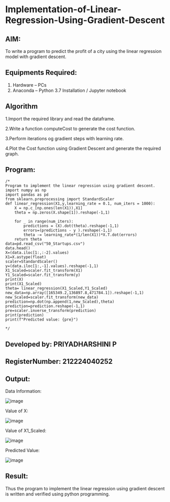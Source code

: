 # Implementation-of-Linear-Regression-Using-Gradient-Descent

## AIM:
To write a program to predict the profit of a city using the linear regression model with gradient descent.

## Equipments Required:
1. Hardware – PCs
2. Anaconda – Python 3.7 Installation / Jupyter notebook

## Algorithm

1.Import the required library and read the dataframe.

2.Write a function computeCost to generate the cost function.

3.Perform iterations og gradient steps with learning rate.

4.Plot the Cost function using Gradient Descent and generate the required graph.

## Program:
```
/*
Program to implement the linear regression using gradient descent.
import numpy as np
import pandas as pd
from sklearn.preprocessing import StandardScaler
def linear_regression(X1,y,learning_rate = 0.1, num_iters = 1000):
    X = np.c_[np.ones(len(X1)),X1]
    theta = np.zeros(X.shape[1]).reshape(-1,1)
    
    for _ in range(num_iters):
        predictions = (X).dot(theta).reshape(-1,1)
        errors=(predictions - y ).reshape(-1,1)
        theta -= learning_rate*(1/len(X1))*X.T.dot(errors)
    return theta
data=pd.read_csv("50_Startups.csv")
data.head()
X=(data.iloc[1:,:-2].values)
X1=X.astype(float)
scaler=StandardScaler()
y=(data.iloc[1:,-1].values).reshape(-1,1)
X1_Scaled=scaler.fit_transform(X1)
Y1_Scaled=scaler.fit_transform(y)
print(X)
print(X1_Scaled)
theta= linear_regression(X1_Scaled,Y1_Scaled)
new_data=np.array([165349.2,136897.8,471784.1]).reshape(-1,1)
new_Scaled=scaler.fit_transform(new_data)
prediction=np.dot(np.append(1,new_Scaled),theta)
prediction=prediction.reshape(-1,1)
pre=scaler.inverse_transform(prediction)
print(prediction)
print(f"Predicted value: {pre}")

*/
```
## Developed by: PRIYADHARSHINI P
## RegisterNumber:  212224040252

## Output:

Data Information:

![image](https://github.com/user-attachments/assets/c21063ae-4269-4f77-b57b-32e0cc565cb9)

Value of X:

![image](https://github.com/user-attachments/assets/b0ab60c4-e8ea-46e7-9af7-51cec172bcff)

Value of X1_Scaled:

![image](https://github.com/user-attachments/assets/0e7d0ec2-ad74-4b1d-9ff7-e7d9b5e6f967)

Predicted Value:

![image](https://github.com/user-attachments/assets/c1ac4288-2da1-4414-97c3-296b93a530c8)

## Result:
Thus the program to implement the linear regression using gradient descent is written and verified using python programming.
